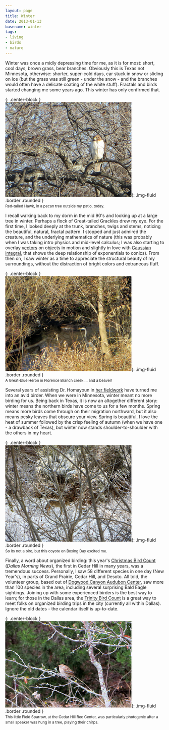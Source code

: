 ```yaml
---
layout: page
title: Winter
date: 2013-01-13
basename: winter
tags:
- living
- birds
- nature
---
```


Winter was once a midly depressing time for me, as it is for most: short, cool
days, brown grass, bear branches. Obviously this is Texas not Minnesota,
otherwise: shorter, super-cold days, car stuck in snow or sliding on ice (but
the grass was still green - under the snow - and the branches  would often have
a delicate coating of the white stuff). Fractals and birds started changing me
some years ago. This winter has only confirmed that.

{: .center-block }
![hawk](/images/IMG_0682.JPG){: .img-fluid .border .rounded }<br><small>Red-tailed
Hawk, in a pecan tree outside my patio, today.</small>

<!--more-->

I recall walking back to my dorm in the mid 90's and looking up at a large tree
in winter. Perhaps a flock of Great-tailed Grackles drew my eye. For the first
time, I looked deeply at the trunk, branches, twigs and stems, noticing the
beautiful, natural, fractal pattern. I stopped and just admired the creature,
and the underlying mathematics of nature (this was probably when I was taking
intro physics and mid-level calculus; I was also starting to overlay <a
href="http://en.wikipedia.org/wiki/Euclidean_vector#Physics">vectors</a> on
objects in motion and slightly in love with <a
href="http://en.wikipedia.org/wiki/Gaussian_integral">Gaussian integral</a>,
that shows the deep relationship of exponentials to conics). From then on, I saw
winter as a time to appreciate the structural beauty of my surroundings, without
the distraction of bright colors and extraneous fluff.

{: .center-block }
![animals](/images/IMG_0679.JPG){: .img-fluid .border .rounded }<br><small>A
Great-blue Heron in Florence Branch creek ... and a beaver!</small>

Several years of assisting Dr. Homayoun in <a
href="http://www.ibamonitoring.org/about/Default.aspx">her fieldwork</a> have
turned me into an avid birder. When we were in Minnesota, winter meant no more
birding for us. Being back in Texas, it is now an altogether different story:
winter means the northern birds have come to us for a few months. Spring means
more birds come through on their migration northward, but it also means pesky
leaves that obscure your view. Spring is  beautiful, I love the heat of summer
followed by the crisp feeling of autumn (when we have one - a drawback of
Texas), but winter now stands shoulder-to-shoulder  with the others in my heart.

{: .center-block }
![coyote](/images/IMG_0664.JPG){: .img-fluid .border .rounded }<br><small>So
its not a bird, but this coyote on Boxing Day excited me.</small>

Finally, a word about organized birding: this year's <a
href="http://www.dallasnews.com/lifestyles/home-and-gardening/headlines/20121226-tweet-this-its-time-for-audubons-annual-bird-count-in-dallas.ece?ssimg=835004">Christmas
Bird Count</a> (_Dallas Morning News_), the first in Cedar Hill in many years,
was a tremendous success.   Personally, I saw 58 different species in one day
(New Year's), in parts of Grand Prairie, Cedar Hill, and Desoto. All told, the
volunteer group, based out of <a href="http://dogwoodcanyon.audubon.org">Dogwood
Canyon Audubon Center</a>, saw more than 100 species in the area, including
several surprising Bald Eagle sightings. Joining up with some experienced
birders is the best way to learn; for those in the Dallas area, the <a
href="http://www.trinitybirdcount.com/">Trinity Bird Count</a> is a great way to
meet folks on organized birding trips in the city (currently all within Dallas).
Ignore the old dates - the calendar itself is up-to-date.

{: .center-block }
![field sparrow](/images/IMG_0671.JPG){: .img-fluid .border .rounded }<br><small>This
little Field Sparrow, at the Cedar Hill Rec Center, was particularly photogenic after
a small speaker was hung in a tree, playing their chirps.</small>
